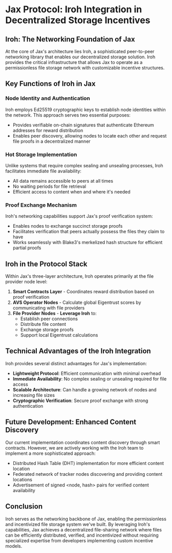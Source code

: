 # Jax Protocol: Iroh Integration in Decentralized Storage Incentives

## Iroh: The Networking Foundation of Jax

At the core of Jax's architecture lies Iroh, a sophisticated peer-to-peer networking library that enables our decentralized storage solution. Iroh provides the critical infrastructure that allows Jax to operate as a permissionless file storage network with customizable incentive structures.

## Key Functions of Iroh in Jax

### Node Identity and Authentication
Iroh employs Ed25519 cryptographic keys to establish node identities within the network. This approach serves two essential purposes:
- Provides verifiable on-chain signatures that authenticate Ethereum addresses for reward distribution
- Enables peer discovery, allowing nodes to locate each other and request file proofs in a decentralized manner

### Hot Storage Implementation
Unlike systems that require complex sealing and unsealing processes, Iroh facilitates immediate file availability:
- All data remains accessible to peers at all times
- No waiting periods for file retrieval
- Efficient access to content when and where it's needed

### Proof Exchange Mechanism
Iroh's networking capabilities support Jax's proof verification system:
- Enables nodes to exchange succinct storage proofs
- Facilitates verification that peers actually possess the files they claim to have
- Works seamlessly with Blake3's merkelized hash structure for efficient partial proofs

## Iroh in the Protocol Stack

Within Jax's three-layer architecture, Iroh operates primarily at the file provider node level:

1. **Smart Contracts Layer** - Coordinates reward distribution based on proof verification
2. **AVS Operator Nodes** - Calculate global Eigentrust scores by communicating with file providers
3. **File Provider Nodes** - **Leverage Iroh** to:
   - Establish peer connections
   - Distribute file content
   - Exchange storage proofs
   - Support local Eigentrust calculations

## Technical Advantages of the Iroh Integration

Iroh provides several distinct advantages for Jax's implementation:

- **Lightweight Protocol**: Efficient communication with minimal overhead
- **Immediate Availability**: No complex sealing or unsealing required for file access
- **Scalable Architecture**: Can handle a growing network of nodes and increasing file sizes
- **Cryptographic Verification**: Secure proof exchange with strong authentication

## Future Development: Enhanced Content Discovery

Our current implementation coordinates content discovery through smart contracts. However, we are actively working with the Iroh team to implement a more sophisticated approach:

- Distributed Hash Table (DHT) implementation for more efficient content location
- Federated network of tracker nodes discovering and providing content locations
- Advertisement of signed <node, hash> pairs for verified content availability

## Conclusion

Iroh serves as the networking backbone of Jax, enabling the permissionless and incentivized file storage system we've built. By leveraging Iroh's capabilities, Jax achieves a decentralized file-sharing network where files can be efficiently distributed, verified, and incentivized without requiring specialized expertise from developers implementing custom incentive models.
